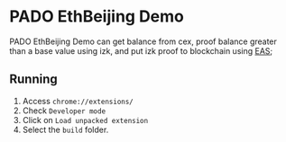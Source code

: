 # PADO EthBeijing Demo

PADO EthBeijing Demo can get balance from cex, proof balance greater than a base value using izk, and put izk proof to blockchain using [EAS](https://attest.sh/);

## Running

1. Access `chrome://extensions/`
2. Check `Developer mode`
3. Click on `Load unpacked extension`
4. Select the `build` folder.
